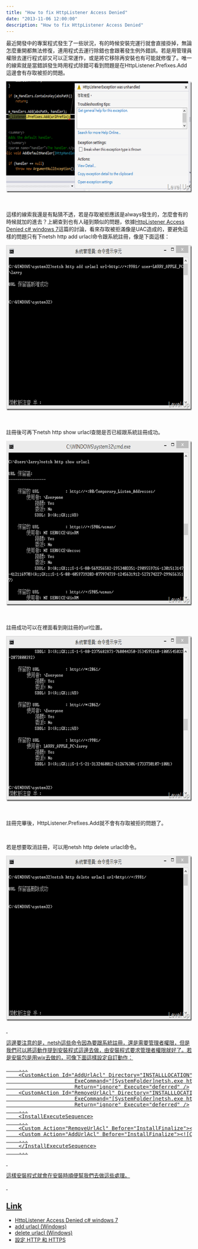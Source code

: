 ```yaml
---
title: "How to fix HttpListener Access Denied"
date: "2013-11-06 12:00:00"
description: "How to fix HttpListener Access Denied"
---
```


<p>最近開發中的專案程式發生了一些狀況，有的時候安裝完運行就會直接掛掉，無論怎麼重開都無法修復，連用程式去運行除錯也會跟著發生例外錯誤。若是用管理員權限去運行程式卻又可以正常運作，或是將它移除再安裝也有可能就修復了。唯一的線索就是當錯誤發生時用程式除錯可看到問題是在HttpListener.Prefixes.Add這邊會有存取被拒的問題。</p>  <p><img style="border-top: 0px; border-right: 0px; border-bottom: 0px; border-left: 0px" border="0" alt="image" src="\images\posts\726dca0d-0f5f-4561-b500-4cd1ede464a3\image_thumb.png" width="644" height="301" /></a></p>  <p> </p>  <p>這樣的線索我還是有點猜不透，若是存取被拒應該是always發生的，怎麼會有的時候就加的進去？上網查到也有人碰到類似的問題，依據<a href="http://stackoverflow.com/questions/4019466/httplistener-access-denied-c-sharp-windows-7" target="_blank">HttpListener Access Denied c# windows 7</a>這篇的討論，看來存取被拒滿像是UAC造成的，要避免這樣的問題只有下netsh http add urlacl命令跟系統註冊，像是下面這樣：</p>  <p><a href="http://files.dotblogs.com.tw/larrynung/1303/1353b21c4d18_11CA4/ScreenClip(6)_2.png"><img style="border-top: 0px; border-right: 0px; border-bottom: 0px; border-left: 0px" border="0" alt="ScreenClip(6)" src="\images\posts\726dca0d-0f5f-4561-b500-4cd1ede464a3\ScreenClip(6)_thumb.png" width="681" height="447" /></a></p>  <p> </p>  <p>註冊後可再下netsh http show urlacl查閱是否已經跟系統註冊成功。</p>  <p><a href="http://files.dotblogs.com.tw/larrynung/1303/1353b21c4d18_11CA4/ScreenClip(5)_2.png"><img style="border-top: 0px; border-right: 0px; border-bottom: 0px; border-left: 0px" border="0" alt="ScreenClip(5)" src="\images\posts\726dca0d-0f5f-4561-b500-4cd1ede464a3\ScreenClip(5)_thumb.png" width="679" height="446" /></a></p>  <p> </p>  <p>註冊成功可以在裡面看到剛註冊的url位置。</p>  <p><a href="http://files.dotblogs.com.tw/larrynung/1303/1353b21c4d18_11CA4/ScreenClip(8)_2.png"><img style="border-top: 0px; border-right: 0px; border-bottom: 0px; border-left: 0px" border="0" alt="ScreenClip(8)" src="\images\posts\726dca0d-0f5f-4561-b500-4cd1ede464a3\ScreenClip(8)_thumb.png" width="681" height="447" /></a></p>  <p> </p>  <p>註冊完畢後，HttpListener.Prefixes.Add就不會有存取被拒的問題了。</p>  <p> </p>  <p>若是想要取消註冊，可以用netsh http delete urlacl命令。</p>  <p><a href="http://files.dotblogs.com.tw/larrynung/1303/1353b21c4d18_11CA4/ScreenClip(7)_2.png"><img style="border-top: 0px; border-right: 0px; border-bottom: 0px; border-left: 0px" border="0" alt="ScreenClip(7)" src="\images\posts\726dca0d-0f5f-4561-b500-4cd1ede464a3\ScreenClip(7)_thumb.png" width="681" height="447" /></p>  <p> </p>  <p>這邊要注意的是，netsh這些命令因為要跟系統註冊，還是需要管理者權限，但是我們可以將這動作提到安裝程式這邊去做，由安裝程式要求管理者權限就好了。若是安裝包是用wix去做的，可像下面這樣設定自訂動作：</p>  <div id="scid:812469c5-0cb0-4c63-8c15-c81123a09de7:8a5acca9-1e76-4851-b2a3-4c2aa838680f" class="wlWriterSmartContent" style="float: none; padding-bottom: 0px; padding-top: 0px; padding-left: 0px; margin: 0px; display: inline; padding-right: 0px"><pre name="code" class="xml">    ...
    &lt;CustomAction Id="AddUrlAcl" Directory="INSTALLLOCATION"
                      ExeCommand="[SystemFolder]netsh.exe http add urlacl url=http://+:9981/ user=users"
                      Return="ignore" Execute="deferred" /&gt;
    &lt;CustomAction Id="RemoveUrlAcl" Directory="INSTALLLOCATION"
                      ExeCommand="[SystemFolder]netsh.exe http delete urlacl url=http://+:9981/"
                      Return="ignore" Execute="deferred" /&gt;
    ...
    &lt;InstallExecuteSequence&gt;
    ...
    &lt;Custom Action="RemoveUrlAcl" Before="InstallFinalize"&gt;&lt;![CDATA[Installed AND VersionNT &gt;= 601]]&gt;&lt;/Custom&gt;
    &lt;Custom Action="AddUrlAcl" Before="InstallFinalize"&gt;&lt;![CDATA[NOT Installed AND VersionNT &gt;= 601]]&gt;&lt;/Custom&gt;
    ...
    &lt;/InstallExecuteSequence&gt;
    ...
</pre></div>

<p> </p>

<p>這樣安裝程式就會在安裝時順便幫我們去做這些處理。</p>

<p> </p>

<h2>Link</h2>

<ul>
  <li>HttpListener Access Denied c# windows 7</li>

  <li>add urlacl (Windows)</li>

  <li>delete urlacl (Windows)</li>

  <li>設定 HTTP 和 HTTPS</li>
</ul>
